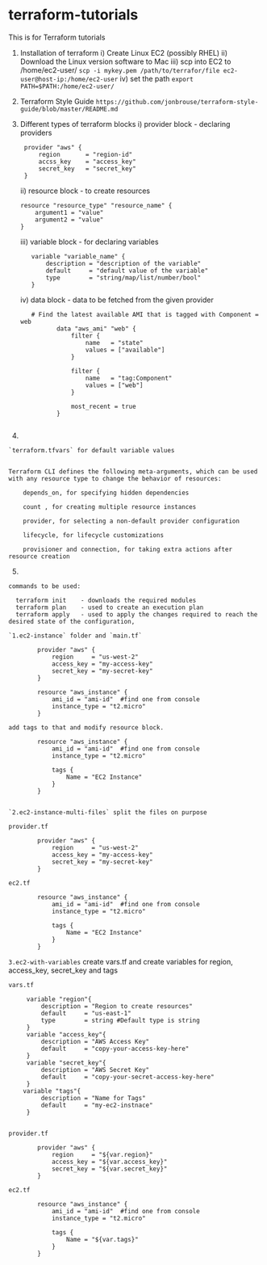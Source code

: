 # terraform-tutorials
This is for Terraform tutorials

1. Installation of terraform
    i) Create Linux EC2 (possibly RHEL)
    ii) Download the Linux version software to Mac
    iii) scp into EC2 to /home/ec2-user/
     `scp -i mykey.pem /path/to/terrafor/file ec2-user@host-ip:/home/ec2-user`
    iv) set the path
        `export PATH=$PATH:/home/ec2-user/`

2. Terraform Style Guide
   `https://github.com/jonbrouse/terraform-style-guide/blob/master/README.md`

3. Different types of terraform blocks
      i) provider block - declaring providers

      ```
       provider "aws" {
           region       = "region-id"
           accss_key    = "access_key"
           secret_key   = "secret_key"
       }
      ```

      ii) resource block - to create resources

      ```
      resource "resource_type" "resource_name" {
          argument1 = "value"
          argument2 = "value"
      }
      ```

      iii) variable block - for declaring variables

      ```
         variable "variable_name" {
             description = "description of the variable"
             default     = "default value of the variable"
             type        = "string/map/list/number/bool"
         }
      ```

      iv) data block  - data to be fetched from the given provider

      ```
         # Find the latest available AMI that is tagged with Component = web
                data "aws_ami" "web" {
                    filter {
                        name   = "state"
                        values = ["available"]
                    }

                    filter {
                        name   = "tag:Component"
                        values = ["web"]
                    }

                    most_recent = true
                }
       

4. 

    `terraform.tfvars` for default variable values

    
    Terraform CLI defines the following meta-arguments, which can be used with any resource type to change the behavior of resources:

        depends_on, for specifying hidden dependencies

        count , for creating multiple resource instances

        provider, for selecting a non-default provider configuration

        lifecycle, for lifecycle customizations

        provisioner and connection, for taking extra actions after resource creation
     

5. 

    commands to be used:

      terraform init    - downloads the required modules
      terraform plan    - used to create an execution plan
      terraform apply   - used to apply the changes required to reach the desired state of the configuration, 
    
    `1.ec2-instance` folder and `main.tf`
   
            provider "aws" {
                region     = "us-west-2"
                access_key = "my-access-key"
                secret_key = "my-secret-key"
            }
            
            resource "aws_instance" {
                ami_id = "ami-id"  #find one from console
                instance_type = "t2.micro"
            }
   
    add tags to that and modify resource block.
    
            resource "aws_instance" {
                ami_id = "ami-id"  #find one from console
                instance_type = "t2.micro"

                tags {
                    Name = "EC2 Instance"
                }
            }
  

    `2.ec2-instance-multi-files` split the files on purpose

    provider.tf
      
            provider "aws" {
                region     = "us-west-2"
                access_key = "my-access-key"
                secret_key = "my-secret-key"
            }
    
    ec2.tf

            resource "aws_instance" {
                ami_id = "ami-id"  #find one from console
                instance_type = "t2.micro"

                tags {
                    Name = "EC2 Instance"
                }
            }

   `3.ec2-with-variables` create vars.tf and create variables for region, access_key, secret_key and tags
    
    vars.tf

         variable "region"{
             description = "Region to create resources"
             default     = "us-east-1"
             type        = string #Default type is string
         }
         variable "access_key"{
             description = "AWS Access Key"
             default     = "copy-your-access-key-here"
         }
         variable "secret_key"{
             description = "AWS Secret Key"
             default     = "copy-your-secret-access-key-here"
         }
        variable "tags"{
             description = "Name for Tags"
             default     = "my-ec2-instnace"
         }


    provider.tf
      
            provider "aws" {
                region     = "${var.region}"
                access_key = "${var.access_key}"
                secret_key = "${var.secret_key}"
            }
    
    ec2.tf

            resource "aws_instance" {
                ami_id = "ami-id"  #find one from console
                instance_type = "t2.micro"

                tags {
                    Name = "${var.tags}"
                }
            }

            